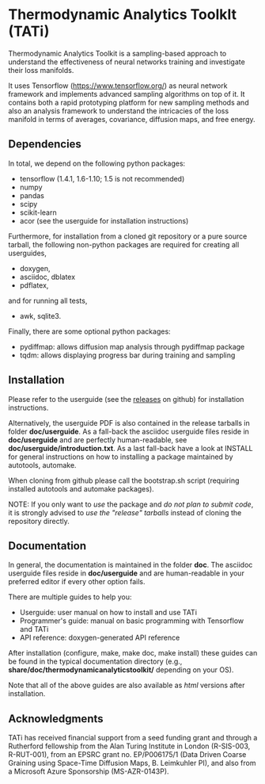 Thermodynamic Analytics ToolkIt (TATi)
======================================

Thermodynamic Analytics Toolkit is a sampling-based approach to understand the
effectiveness of neural networks training and investigate their loss manifolds.

It uses Tensorflow (https://www.tensorflow.org/) as neural network
framework and implements advanced sampling algorithms on top of it. It contains
both a rapid prototyping platform for new sampling methods and also an analysis
framework to understand the intricacies of the loss manifold in terms of
averages, covariance, diffusion maps, and free energy.

Dependencies
------------

In total, we depend on the following python packages:

 * tensorflow (1.4.1, 1.6-1.10; 1.5 is not recommended)
 * numpy
 * pandas
 * scipy
 * scikit-learn
 * acor (see the userguide for installation instructions)

Furthermore, for installation from a cloned git repository or a pure source
tarball, the following non-python packages are required for creating all 
userguides,

 * doxygen,
 * asciidoc, dblatex
 * pdflatex,

and for running all tests,

 * awk, sqlite3.

Finally, there are some optional python packages:

 * pydiffmap: allows diffusion map analysis through pydiffmap package
 * tqdm: allows displaying progress bar during training and sampling

Installation
------------

Please refer to the userguide (see the 
[releases](https://github.com/alan-turing-institute/ThermodynamicAnalyticsToolkit/releases) on github) 
for installation instructions.

Alternatively, the userguide PDF is also contained in the release tarballs in 
folder **doc/userguide**.
As a fall-back the asciidoc userguide files reside in **doc/userguide** 
and are perfectly human-readable, see **doc/userguide/introduction.txt**.
As a last fall-back have a look at INSTALL for general instructions on how to
installing a package maintained by autotools, automake.

When cloning from github please call the bootstrap.sh script (requiring
installed autotools and automake packages).

NOTE: If you only want to *use* the package and *do not plan to submit code*, 
it is strongly advised to *use the "release" tarballs* instead of cloning the 
repository directly.

Documentation
-------------

In general, the documentation is maintained in the folder **doc**. The asciidoc
userguide files reside in **doc/userguide** and are human-readable in your 
preferred editor if every other option fails.

There are multiple guides to help you:

- Userguide: user manual on how to install and use TATi
- Programmer's guide: manual on basic programming with Tensorflow and TATi
- API reference: doxygen-generated API reference

After installation (configure, make, make doc, make install) these guides
can be found in the typical documentation directory (e.g., 
**share/doc/thermodynamicanalyticstoolkit/** depending on your OS).

Note that all of the above guides are also available as *html* versions after
installation.

Acknowledgments
---------------

TATi has received financial support from a seed funding grant and through a 
Rutherford fellowship from the Alan Turing Institute in London (R-SIS-003, 
R-RUT-001), from an EPSRC grant no. EP/P006175/1 (Data Driven Coarse Graining
using Space-Time Diffusion Maps, B. Leimkuhler PI), and also from a Microsoft
Azure  Sponsorship (MS-AZR-0143P).

